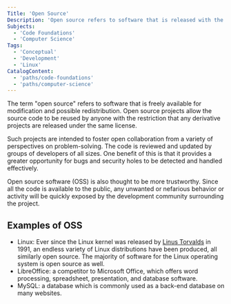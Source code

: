 ```yaml
---
Title: 'Open Source'
Description: 'Open source refers to software that is released with the source code made freely available for modification and possible redistribution.'
Subjects:
  - 'Code Foundations'
  - 'Computer Science'
Tags:
  - 'Conceptual'
  - 'Development'
  - 'Linux'
CatalogContent:
  - 'paths/code-foundations'
  - 'paths/computer-science'
---
```


The term "open source" refers to software that is freely available for modification and possible redistribution. Open source projects allow the source code to be reused by anyone with the restriction that any derivative projects are released under the same license.

Such projects are intended to foster open collaboration from a variety of perspectives on problem-solving. The code is reviewed and updated by groups of developers of all sizes. One benefit of this is that it provides a greater opportunity for bugs and security holes to be detected and handled effectively.

Open source software (OSS) is also thought to be more trustworthy. Since all the code is available to the public, any unwanted or nefarious behavior or activity will be quickly exposed by the development community surrounding the project.

## Examples of OSS

- Linux: Ever since the Linux kernel was released by [Linus Torvalds](https://www.codecademy.com/resources/docs/general/linus-torvalds) in 1991, an endless variety of Linux distributions have been produced, all similarly open source. The majority of software for the Linux operating system is open source as well.
- LibreOffice: a competitor to Microsoft Office, which offers word processing, spreadsheet, presentation, and database software.
- MySQL: a database which is commonly used as a back-end database on many websites.
